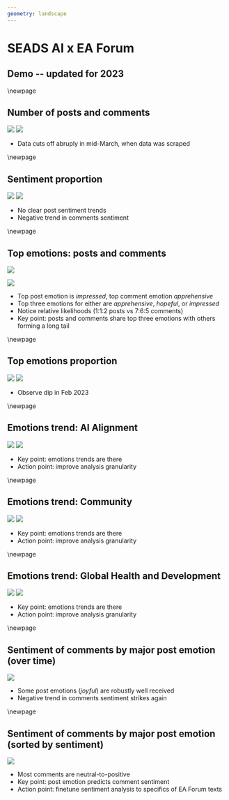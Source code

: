 ```yaml
---
geometry: landscape
---
```


# SEADS AI x EA Forum

## Demo -- updated for 2023

\newpage

## Number of posts and comments

![](./posts_per_month.svg)
![](./comments_per_month.svg)

- Data cuts off abruply in mid-March, when data was scraped

\newpage

## Sentiment proportion

![](./posts_sentiments_per_month_cols_proportion.svg)
![](./comments_sentiments_per_month_cols_proportion.svg)

- No clear post sentiment trends
- Negative trend in comments sentiment

\newpage

## Top emotions: posts and comments

![](./posts_emotions_bar.svg)

![](./comments_emotions_bar.svg)

- Top post emotion is *impressed*, top comment emotion *apprehensive*
- Top three emotions for either are *apprehensive*, *hopeful*, or *impressed*
- Notice relative likelihoods (1:1:2 posts vs 7:6:5 comments)
- Key point: posts and comments share top three emotions with others forming a long tail

\newpage

## Top emotions proportion

![](./posts_emotions_per_month_cols_proportion.svg)
![](./comments_emotions_per_month_cols_proportion.svg)

- Observe dip in Feb 2023

\newpage

## Emotions trend: AI Alignment

![](./posts_emotions_per_month_cols_proportion_AI_alignment.svg)
![](./comments_emotions_per_month_cols_proportion_AI_alignment.svg)

- Key point: emotions trends are there
- Action point: improve analysis granularity

\newpage

## Emotions trend: Community

![](./posts_emotions_per_month_cols_proportion_Community.svg)
![](./comments_emotions_per_month_cols_proportion_Community.svg)

- Key point: emotions trends are there
- Action point: improve analysis granularity

\newpage

## Emotions trend: Global Health and Development

![](./posts_emotions_per_month_cols_proportion_Global_health_and_development.svg)
![](./comments_emotions_per_month_cols_proportion_Global_health_and_development.svg)

- Key point: emotions trends are there
- Action point: improve analysis granularity

\newpage

## Sentiment of comments by major post emotion (over time)

![](./comments_sentiment_by_post_emotion_heatmap.svg)

- Some post emotions (*joyful*) are robustly well received
- Negative trend in comments sentiment strikes again

\newpage

## Sentiment of comments by major post emotion (sorted by sentiment)

![](./comments_sentiment_by_post_emotion_boxplot.svg)

- Most comments are neutral-to-positive
- Key point: post emotion predicts comment sentiment
- Action point: finetune sentiment analysis to specifics of EA Forum texts